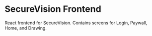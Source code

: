 # SecureVision Frontend

React frontend for SecureVision. Contains screens for Login, Paywall, Home, and Drawing.
